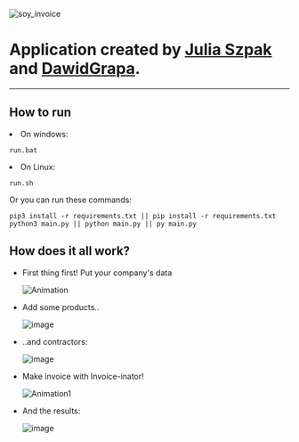 ![soy_invoice](https://user-images.githubusercontent.com/72798812/120894595-84d58580-c619-11eb-8ef9-aa1817aac3b7.png)
# Application created by [Julia Szpak](https://github.com/xxLucia)  and [DawidGrapa](https://github.com/DawidGrapa).

<hr> 

## How to run
<li>
On windows:
</li>

    run.bat

<li>
On Linux:
</li>

    run.sh

Or you can run these commands:

    pip3 install -r requirements.txt || pip install -r requirements.txt  
    python3 main.py || python main.py || py main.py

## How does it all work?
<ul>
<li>
First thing first! Put your company's data<br>
</li>

![Animation](https://user-images.githubusercontent.com/72798812/120896209-d6354300-c620-11eb-9528-6b7b37f78231.gif)  

<li>
Add some products..
</li>

![image](https://user-images.githubusercontent.com/72798812/120896728-0ed61c00-c623-11eb-9932-19744688c00b.png)


<li>
..and contractors:
</li>

![image](https://user-images.githubusercontent.com/72798812/120896802-5e1c4c80-c623-11eb-8492-3e64d764d3e1.png)


<li>
Make invoice with Invoice-inator!
</li>

![Animation1](https://user-images.githubusercontent.com/72798812/120898584-be16f100-c62b-11eb-8974-f142ffca3d48.gif)

<li>
And the results:
</li>

![image](https://user-images.githubusercontent.com/72798812/120898621-ea327200-c62b-11eb-9f01-e5fee88206ae.png)

</ul>

